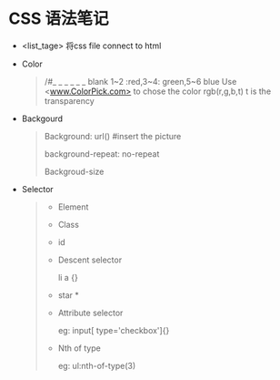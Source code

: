# CSS 语法笔记

* <list_tage> 将css file connect to html

* Color 

  >  /#_ _ _ _ _ _ blank 1~2 :red,3~4: green,5~6 blue
  > Use <www.ColorPick.com> to chose the color
  > rgb(r,g,b,t) t is the transparency

* Backgourd

  > Background: url() #insert the picture
  >
  > background-repeat: no-repeat
  >
  > Backgroud-size

* Selector

  > * Element
  >
  > * Class
  >
  > * id
  >
  > * Descent selector 
  >
  >   li a {}
  >
  > * star *
  >
  > * Attribute selector
  >
  >   eg: input[ type='checkbox']{}
  >
  > * Nth of type
  >
  >   eg: ul:nth-of-type(3)
